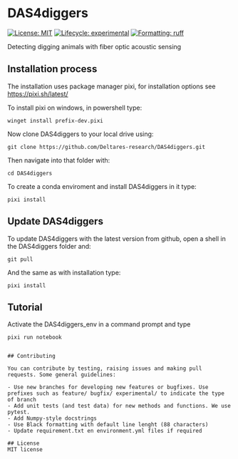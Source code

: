 # DAS4diggers

[![License: MIT](https://img.shields.io/pypi/l/imod)](https://choosealicense.com/licenses/mit)
[![Lifecycle: experimental](https://lifecycle.r-lib.org/articles/figures/lifecycle-experimental.svg)](https://lifecycle.r-lib.org/articles/stages.html)
[![Formatting: ruff](https://img.shields.io/endpoint?url=https://raw.githubusercontent.com/astral-sh/ruff/main/assets/badge/v2.json)](https://github.com/charliermarsh/ruff)

Detecting digging animals with fiber optic acoustic sensing

## Installation process
The installation uses package manager pixi, for installation options see https://pixi.sh/latest/

To install pixi on windows, in powershell type:
```
winget install prefix-dev.pixi
```
Now clone DAS4diggers to your local drive using:
```
git clone https://github.com/Deltares-research/DAS4diggers.git
```
Then navigate into that folder with:
```
cd DAS4diggers
```
To create a conda enviroment and install DAS4diggers in it type:
```
pixi install
```

## Update DAS4diggers
To update DAS4diggers with the latest version from github, open a shell in the DAS4diggers folder and:
```
git pull
```
And the same as with installation type:
```
pixi install
```

## Tutorial
Activate the DAS4diggers_env in a command prompt and type 
```
pixi run notebook
```

```

## Contributing

You can contribute by testing, raising issues and making pull requests. Some general guidelines:

- Use new branches for developing new features or bugfixes. Use prefixes such as feature/ bugfix/ experimental/ to indicate the type of branch
- Add unit tests (and test data) for new methods and functions. We use pytest.
- Add Numpy-style docstrings
- Use Black formatting with default line lenght (88 characters)
- Update requirement.txt en environment.yml files if required

## License
MIT license
